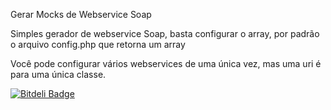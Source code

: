Gerar Mocks de Webservice Soap

Simples gerador de webservice Soap, basta configurar o array, por padrão o arquivo config.php que retorna um array

Você pode configurar vários webservices de uma única vez, mas uma uri é para uma única classe.

[![Bitdeli Badge](https://d2weczhvl823v0.cloudfront.net/bittencourtal/generatemockwebservice/trend.png)](https://bitdeli.com/free "Bitdeli Badge")

